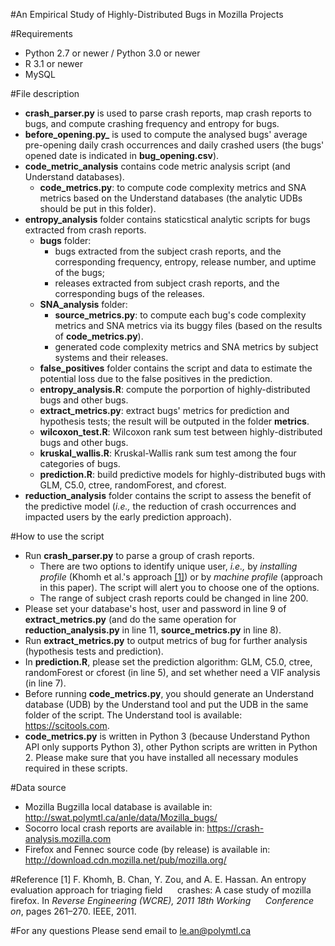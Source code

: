 #An Empirical Study of Highly-Distributed Bugs in Mozilla Projects

#Requirements
- Python 2.7 or newer / Python 3.0 or newer
- R 3.1 or newer
- MySQL

#File description
- **crash_parser.py** is used to parse crash reports, map crash reports to bugs, and compute crashing frequency and entropy for bugs.
- **before_opening.py_** is used to compute the analysed bugs' average pre-opening daily crash occurrences and daily crashed users (the bugs' opened date is indicated in **bug_opening.csv**).
- **code_metric_analysis** contains code metric analysis script (and Understand databases).
	- **code_metrics.py**: to compute code complexity metrics and SNA metrics based on the Understand databases (the analytic UDBs should be put in this folder).
- **entropy_analysis** folder contains staticstical analytic scripts for bugs extracted from crash reports.
    - **bugs** folder:
		- bugs extracted from the subject crash reports, and the corresponding frequency, entropy, release number, and uptime of the bugs; 
		- releases extracted from subject crash reports, and the corresponding bugs of the releases.
	- **SNA_analysis** folder:
		- **source_metrics.py**: to compute each bug's code complexity metrics and SNA metrics via its buggy files (based on the results of **code_metrics.py**).
		- generated code complexity metrics and SNA metrics by subject systems and their releases.
	- **false_positives** folder contains the script and data to estimate the potential loss due to the false positives in the prediction.
    - **entropy_analysis.R**: compute the porportion of highly-distributed bugs and other bugs.
    - **extract_metrics.py**: extract bugs' metrics for prediction and hypothesis tests; the result will be outputed in the folder **metrics**.
    - **wilcoxon_test.R**: Wilcoxon rank sum test between highly-distributed bugs and other bugs.
    - **kruskal_wallis.R**: Kruskal-Wallis rank sum test among the four categories of bugs.
    - **prediction.R**: build predictive models for highly-distributed bugs with GLM, C5.0, ctree, randomForest, and cforest. 
- **reduction_analysis** folder contains the script to assess the benefit of the predictive model (*i.e.,* the reduction of crash occurrences and impacted users by the early prediction approach).

#How to use the script
- Run **crash_parser.py** to parse a group of crash reports.
    - There are two options to identify unique user, *i.e.,* by *installing profile* (Khomh et al.'s approach <a href="#ref1" class="button">[1]</a>) or by *machine profile* (approach in this paper). The script will alert you to choose one of the options.
    - The range of subject crash reports could be changed in line 200.
- Please set your database's host, user and password in line 9 of **extract_metrics.py** (and do the same operation for **reduction_analysis.py** in line 11, **source_metrics.py** in line 8).
- Run **extract_metrics.py** to output metrics of bug for further analysis (hypothesis tests and prediction).
- In **prediction.R**, please set the prediction algorithm: GLM, C5.0, ctree, randomForest or cforest (in line 5), and set whether need a VIF analysis (in line 7).
- Before running **code_metrics.py**, you should generate an Understand database (UDB) by the Understand tool and put the UDB in the same folder of the script. The Understand tool is available: https://scitools.com.
- **code_metrics.py** is written in Python 3 (because Understand Python API only supports Python 3), other Python scripts are written in Python 2. Please make sure that you have installed all necessary modules required in these scripts.
   
#Data source
- Mozilla Bugzilla local database is available in:
    http://swat.polymtl.ca/anle/data/Mozilla_bugs/
- Socorro local crash reports are available in:
    https://crash-analysis.mozilla.com
- Firefox and Fennec source code (by release) is available in:
	http://download.cdn.mozilla.net/pub/mozilla.org/

#Reference
<a id="#ref1">[1]</a> F. Khomh, B. Chan, Y. Zou, and A. E. Hassan. An entropy evaluation approach for triaging field 
&nbsp;&nbsp;&nbsp;&nbsp;&nbsp;crashes: A case study of mozilla firefox. In *Reverse Engineering (WCRE), 2011 18th Working 
&nbsp;&nbsp;&nbsp;&nbsp;&nbsp;Conference on*, pages 261–270. IEEE, 2011.

#For any questions
Please send email to le.an@polymtl.ca
